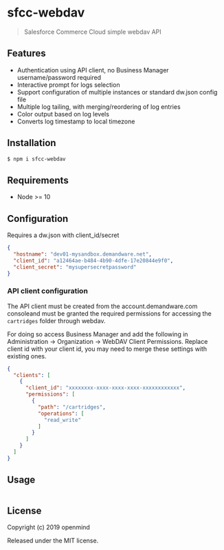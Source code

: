 # sfcc-webdav

>  Salesforce Commerce Cloud simple webdav API

## Features

* Authentication using API client, no Business Manager username/password required
* Interactive prompt for logs selection
* Support configuration of multiple instances or standard dw.json config file
* Multiple log tailing, with merging/reordering of log entries
* Color output based on log levels
* Converts log timestamp to local timezone

## Installation

```bash
$ npm i sfcc-webdav
```

## Requirements
* Node >= 10

## Configuration

Requires a dw.json with client_id/secret

```json
{
  "hostname": "dev01-mysandbox.demandware.net",
  "client_id": "a12464ae-b484-4b90-4dfe-17e20844e9f0",
  "client_secret": "mysupersecretpassword"
}
```

### API client configuration

The API client must be created from the account.demandware.com consoleand must be granted the required permissions for accessing the `cartridges` folder through webdav.

For doing so access Business Manager and add the following in Administration -> Organization -> WebDAV Client Permissions. Replace client id with your client id, you may need to merge these settings with existing ones.

```json
{
  "clients": [
    {
      "client_id": "xxxxxxxx-xxxx-xxxx-xxxx-xxxxxxxxxxxx",
      "permissions": [
        {
          "path": "/cartridges",
          "operations": [
            "read_write"
          ]
        }
      ]
    }
  ]
}
```

## Usage

```javascript

```


## License

Copyright (c) 2019 openmind

Released under the MIT license.